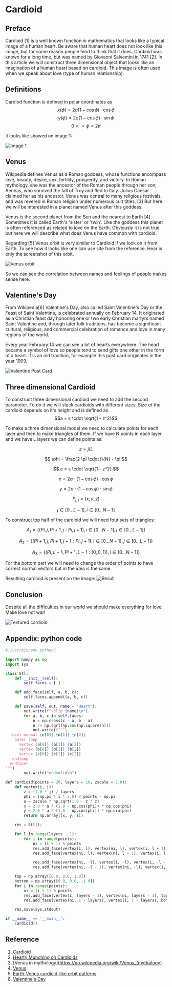 Cardioid
========

Preface
-------
Cardioid [1] is a well known function in mathematics that looks like a typical image of a human heart. Be aware that human heart does not look like this image, but for some reason people tend to think that it does. Cardioid was known for a long time, but was named by Giovanni Salvemini in 1741 [2]. In this article we will construct three dimensional object that looks like an imagination of a human heart based on cardioid. This image is often used when we speak about love (type of human relationship).

Definitions
-----------
Cardiod function is defined in polar coordinates as
 $$x(\phi) = 2a(1 - \cos \phi) \cdot \cos \phi$$
 $$y(\phi) = 2a(1 - \cos \phi) \cdot \sin \phi$$
 $$0 <= \phi < 2 \pi$$

It looks like showed on image 1:

![Image 1](cardioid.png)

Venus
------
Wikipedia defines Venus as a Roman goddess, whose functions encompass love, beauty, desire, sex, fertility, prosperity, and victory. In Roman mythology, she was the ancestor of the Roman people through her son, Aeneas, who survived the fall of Troy and fled to Italy. Julius Caesar claimed her as his ancestor. Venus was central to many religious festivals, and was revered in Roman religion under numerous cult titles. [3] But here we will be interested in a planet named Venus after this goddess.

Venus is the second planet from the Sun and the nearest to Earth [4]. Sometimes it is called Earth's 'sister' or 'twin'. Like the goddess this planet is often referenced as related to love on the Earth. Obviously it is not true but here we will describe what does Venus have common with cardioid.

Regarding [5] Venus orbit is very similar to Cardioid if we look on it from Earth. To see how it looks like one can use site from the reference. Hear is only the screenshot of this orbit.

![Venus orbit](venus_orbit.png)

So we can see the correlation between names and feelings of people makes sense here.

Valentine's Day
---------------------
From Wikipedia[6] Valentine's Day, also called Saint Valentine's Day or the Feast of Saint Valentine, is celebrated annually on February 14. It originated as a Christian feast day honoring one or two early Christian martyrs named Saint Valentine and, through later folk traditions, has become a significant cultural, religious, and commercial celebration of romance and love in many regions of the world.

Every year February 14 we can see a lot of hearts everywhere. The heart became a symbol of love so people tend to send gifts one other in the form of a heart. It is an old tradition, for example this post card originates in the year 1909.

![Valentine Post Card](Antique_Valentine_1909_01.jpg)


Three dimensional Cardioid
---------------------------
To construct three dimensional cardioid we need to add the second parameter. To do it we will stack cardioids with different sizes. Size of the cardioid depends on it's height and is defined as
$$a = s \cdot \sqrt{1 - z^2}$$

To make a three dimensional model we need to calculate points for each layer and then to make triangles of them. If we have N points in each layer and we have L layers we can define points as:

 $$ z = j / L $$

 $$ \phi = \frac{2 \pi \cdot i}{N} - \pi $$

 $$ a = s \cdot \sqrt{1 - z^2} $$

 $$ x = 2 a \cdot (1 - \cos \phi) \cdot \cos \phi $$

 $$ y = 2 a \cdot (1 - \cos \phi) \cdot \sin \phi $$

 $$ P_{i,j} = (x, y, z) $$

```math
j \in [0 \dots L - 1], i \in [0 \dots N - 1]
```

To construct top half of the cardioid we will need four sets of triangles:

$$A_{1} = \lbrace (P{i, j}, P{i + 1, j} : P{i, j + 1}), i \in [0 \dots N - 1], j \in [0 \dots L - 1] \rbrace $$

$$A_{2} = \lbrace (P{i + 1, j}, P{i + 1, j + 1} : P{i, j + 1}), i \in [0 \dots N - 1], j \in [0 \dots L - 1] \rbrace $$

$$A_{3} = \lbrace (P{i, L-1}, P{i + 1, L-1} : (0, 0, 1)), i \in [0 \dots N - 1] \rbrace $$

For the bottom part we will need to change the order of points to have correct normal vectors but in the idea is the same.

Resulting cardioid is present on the image:
![Result](result.png)

Conclusion
----------
Despite all the difficulties in our world we should make everything for love.
Make love not war!

![Textured cardioid](textured.jpg)

Appendix: python code
---------------------
``` python
#!/usr/bin/env python3

import numpy as np
import sys

class Stl:
    def __init__(self):
        self.faces = [ ]

    def add_face(self, a, b, c):
        self.faces.append((a, b, c))

    def save(self, out, name = "Heart"):
        out.write(f"solid {name}\n")
        for a, b, c in self.faces:
            n = np.cross(c - a, b - a)
            n /= np.sqrt(np.sum(np.square(n)))
            out.write(f"""\
  facet normal {n[0]} {n[1]} {n[2]}
    outer loop
      vertex {a[0]} {a[1]} {a[2]}
      vertex {b[0]} {b[1]} {b[2]}
      vertex {c[0]} {c[1]} {c[2]}
   endloop
  endfacet
""")
        out.write("endsolid\n")

def cardioid(points = 20, layers = 10, zscale = 2.0):
    def vertex(i, j):
        z = (1.0 * j) / layers
        phi = (np.pi * i * 2.0) / points - np.pi
        a = zscale * np.sqrt(1.0 - z * z)
        x = 2.0 * a * (1.0 - np.cos(phi)) * np.cos(phi)
        y = 2.0 * a * (1.0 - np.cos(phi)) * np.sin(phi)
        return np.array([x, y, z])

    res = Stl();

    for l in range(layers - 1):
        for i in range(points):
            ni = (i + 1) % points
            res.add_face(vertex(i, l), vertex(ni, l), vertex(i, l + 1))
            res.add_face(vertex(ni, l), vertex(ni, l + 1), vertex(i, l + 1))

            res.add_face(vertex(ni, -l), vertex(i, -l), vertex(i, -l - 1))
            res.add_face(vertex(ni, -l - 1), vertex(ni, -l), vertex(i, -l - 1))

    top = np.array([0.0, 0.0, 1.0])
    bottom = np.array([0.0, 0.0, -1.0])
    for i in range(points):
        ni = (i + 1) % points
        res.add_face(vertex(i, layers - 1), vertex(ni, layers - 1), top)
        res.add_face(vertex(ni, 1 - layers), vertex(i, 1 - layers), bottom)

    res.save(sys.stdout)

if __name__ == '__main__':
    cardioid()
```

Reference
---------
  1. [Cardioid](https://encyclopediaofmath.org/index.php?title=Cardioid)
  2. [Hearty Munching on Cardioids](http://www.cut-the-knot.org/ctk/Cardi.shtml)
  3. [Venus in mythology](https://en.wikipedia.org/wiki/Venus_(mythology)
  4. [Venus](https://en.wikipedia.org/wiki/Venus)
  5. [Earth-Venus cardioid-like orbit patterns](https://www.geogebra.org/m/egcwbtds)
  6. [Valentine's Day](https://en.wikipedia.org/wiki/Valentine%27s_Day)
